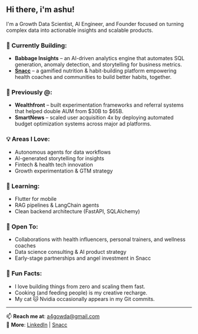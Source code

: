 ## Hi there, i'm ashu!

I'm a Growth Data Scientist, AI Engineer, and Founder focused on turning complex data into actionable insights and scalable products.  

### 🚀 Currently Building:
- **Babbage Insights** – an AI-driven analytics engine that automates SQL generation, anomaly detection, and storytelling for business metrics.
- **[Snacc](https://snacc.us)** – a gamified nutrition & habit-building platform empowering health coaches and communities to build better habits, together.

### 💼 Previously @:
- **Wealthfront** – built experimentation frameworks and referral systems that helped double AUM from $30B to $65B.
- **SmartNews** – scaled user acquisition 4x by deploying automated budget optimization systems across major ad platforms.

### 💡 Areas I Love:
- Autonomous agents for data workflows
- AI-generated storytelling for insights
- Fintech & health tech innovation
- Growth experimentation & GTM strategy

### 🧠 Learning:
- Flutter for mobile
- RAG pipelines & LangChain agents
- Clean backend architecture (FastAPI, SQLAlchemy)

### 🎯 Open To:
- Collaborations with health influencers, personal trainers, and wellness coaches
- Data science consulting & AI product strategy
- Early-stage partnerships and angel investment in Snacc

### 🧩 Fun Facts:
- I love building things from zero and scaling them fast.
- Cooking (and feeding people) is my creative recharge.
- My cat 🐱 Nvidia occasionally appears in my Git commits.

---

📫 **Reach me at**: [a4gowda@gmail.com](mailto:a4gowda@gmail.com)  
🔗 **More**: [LinkedIn](https://www.linkedin.com/in/ashuthoshgowda/) | [Snacc](https://snacc.us)
